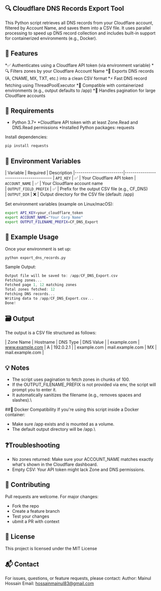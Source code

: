 ## 🔍 Cloudflare DNS Records Export Tool

This Python script retrieves all DNS records from your Cloudflare account, filtered by Account Name, and saves them into a CSV file. It uses parallel processing to speed up DNS record collection and includes built-in support for containerized environments (e.g., Docker).

## 🚀 Features
*✅ Authenticates using a Cloudflare API token (via environment variable)
*🔍 Filters zones by your Cloudflare Account Name
*📄 Exports DNS records (A, CNAME, MX, TXT, etc.) into a clean CSV format
*⚡ Fast DNS record fetching using ThreadPoolExecutor
*📁 Compatible with containerized environments (e.g., output defaults to /app)
*🔄 Handles pagination for large Cloudflare accounts

## 🧠 Requirements
* Python 3.7+
*Cloudflare API token with at least Zone.Read and DNS.Read permissions
*Installed Python packages: requests

Install dependencies:
```bash
pip install requests
```

## 🔐 Environment Variables

| Variable                | Required   | Description
|-------------------------|----------------------------------------
| `API_KEY`               | ✅        |  Your Cloudflare API token
| `ACCOUNT_NAME`          | ✅        |  Your Cloudflare account name     
| `OUTPUT_FIELD_PREFIX`   | ✅        |  Prefix for the output CSV file (e.g., CF_DNS)      
| `OUTPUT_DIR`            | ❌        |  Output directory for the CSV file (default: /app)

Set environment variables (example on Linux/macOS):
```bash
export API_KEY=your_cloudflare_token
export ACCOUNT_NAME="Your Corp Name"
export OUTPUT_FILENAME_PREFIX=CF_DNS_Export
```

## 🧪 Example Usage
Once your environment is set up:
```bash
python export_dns_records.py
```
Sample Output:
```swift
Output file will be saved to: /app/CF_DNS_Export.csv
Fetching zones...
Fetched page 1, 12 matching zones
Total zones fetched: 12
Fetching DNS records...
Writing data to /app/CF_DNS_Export.csv...
Done!
```

## 🗃️ Output
The output is a CSV file structured as follows:

|  Zone Name  |    Hostname      | DNS Type |     DNS Value    |
| example.com | www.example.com  |     A    |     192.0.2.1    |
| example.com | mail.example.com |     MX   | mail.example.com |


## 💡 Notes
* The script uses pagination to fetch zones in chunks of 100.
* If the OUTPUT_FILENAME_PREFIX is not provided via env, the script will prompt you to enter it.
* It automatically sanitizes the filename (e.g., removes spaces and slashes).\

##🐳 Docker Compatibility
If you're using this script inside a Docker container:
  * Make sure /app exists and is mounted as a volume.
  * The default output directory will be /app.\

## ❓Troubleshooting
* No zones returned: Make sure your ACCOUNT_NAME matches exactly what's shown in the Cloudflare dashboard.
* Empty CSV: Your API token might lack Zone and DNS permissions.

## 🤝 Contributing
Pull requests are welcome. For major changes:
* Fork the repo
* Create a feature branch
* Test your changes
* ubmit a PR with context

## 📝 License
This project is licensed under the MIT License

## 📬 Contact
For issues, questions, or feature requests, please contact:
Author: Mainul Hossain
Email: hossainmainul83@gmail.com
